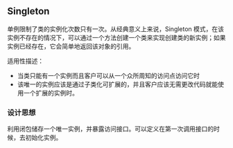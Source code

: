 ## Singleton

单例限制了类的实例化次数只有一次。从经典意义上来说，Singleton 模式，在该实例不存在的情况下，可以通过一个方法创建一个类来实现创建类的新实例；如果实例已经存在，它会简单地返回该对象的引用。

适用性描述：

 - 当类只能有一个实例而且客户可以从一个众所周知的访问点访问它时
 - 该唯一的实例应该是通过子类化可扩展的，并且客户应该无需更改代码就能使用一个扩展的实例时。

### 设计思想

利用闭包储存一个唯一实例，并暴露访问接口。可以定义在第一次调用接口的时候，去初始化实例。
